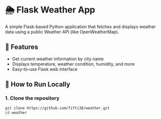 # 🌦️ Flask Weather App

A simple Flask-based Python application that fetches and displays weather data using a public Weather API (like OpenWeatherMap).

## 📌 Features

- Get current weather information by city name
- Displays temperature, weather condition, humidity, and more
- Easy-to-use Flask web interface

## 🚀 How to Run Locally

### 1. Clone the repository

```bash
git clone https://github.com/fifti38/weather.git
cd weather
